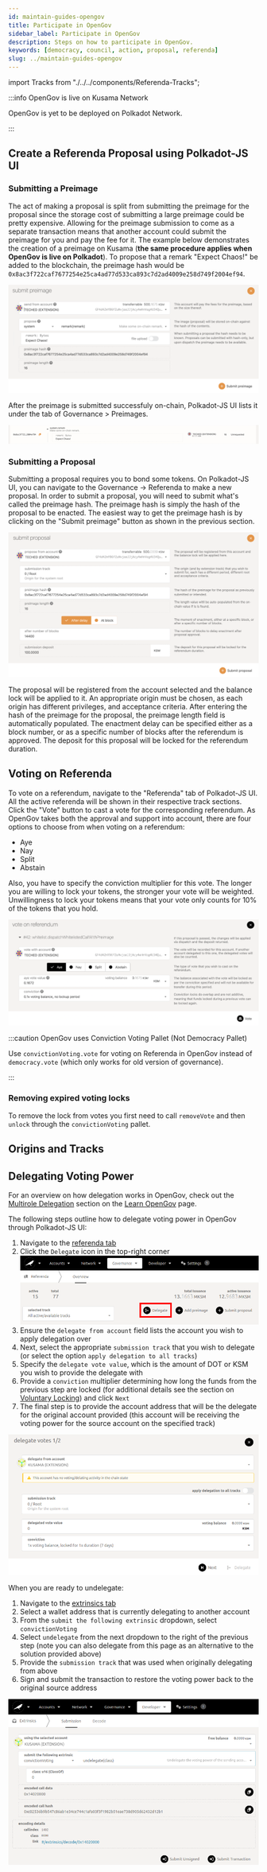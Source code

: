```yaml
---
id: maintain-guides-opengov
title: Participate in OpenGov
sidebar_label: Participate in OpenGov
description: Steps on how to participate in OpenGov.
keywords: [democracy, council, action, proposal, referenda]
slug: ../maintain-guides-opengov
---
```


import Tracks from "./../../components/Referenda-Tracks";

:::info OpenGov is live on Kusama Network

OpenGov is yet to be deployed on Polkadot Network.

:::

## Create a Referenda Proposal using Polkadot-JS UI

### Submitting a Preimage

The act of making a proposal is split from submitting the preimage for the proposal since the
storage cost of submitting a large preimage could be pretty expensive. Allowing for the preimage
submission to come as a separate transaction means that another account could submit the preimage
for you and pay the fee for it. The example below demonstrates the creation of a preimage on Kusama
(**the same procedure applies when OpenGov is live on Polkadot**). To propose that a remark "Expect
Chaos!" be added to the blockchain, the preimage hash would be
`0x8ac3f722caf7677254e25ca4ad77d533ca893c7d2ad4009e258d749f2004ef94`.

![submit preimage](../assets/governance/opengov-submit-preimage.png)

After the preimage is submitted successfuly on-chain, Polkadot-JS UI lists it under the tab of
Governance > Preimages.

![preimage](../assets/governance/opengov-preimage-submitted.png)

### Submitting a Proposal

Submitting a proposal requires you to bond some tokens. On Polkadot-JS UI, you can navigate to the
Governance -> Referenda to make a new proposal. In order to submit a proposal, you will need to
submit what's called the preimage hash. The preimage hash is simply the hash of the proposal to be
enacted. The easiest way to get the preimage hash is by clicking on the "Submit preimage" button as
shown in the previous section.

![submit proposal](../assets/governance/opengov-submit-proposal.png)

The proposal will be registered from the account selected and the balance lock will be applied to
it. An appropriate origin must be chosen, as each origin has different privileges, and acceptance
criteria. After entering the hash of the preimage for the proposal, the preimage length field is
automatically populated. The enactment delay can be specified either as a block number, or as a
specific number of blocks after the referendum is approved. The deposit for this proposal will be
locked for the referendum duration.

## Voting on Referenda

To vote on a referendum, navigate to the "Referenda" tab of Polkadot-JS UI. All the active referenda
will be shown in their respective track sections. Click the "Vote" button to cast a vote for the
corresponding referendum. As OpenGov takes both the approval and support into account, there are
four options to choose from when voting on a referendum:

- Aye
- Nay
- Split
- Abstain

Also, you have to specify the conviction multiplier for this vote. The longer you are willing to
lock your tokens, the stronger your vote will be weighted. Unwillingness to lock your tokens means
that your vote only counts for 10% of the tokens that you hold.

![vote on referendum](../assets/governance/opengov-vote-referendum.png)

:::caution OpenGov uses Conviction Voting Pallet (Not Democracy Pallet)

Use `convictionVoting.vote` for voting on Referenda in OpenGov instead of `democracy.vote` (which
only works for old version of governance).

:::

### Removing expired voting locks

To remove the lock from votes you first need to call `removeVote` and then `unlock` through the
`convictionVoting` pallet.

## Origins and Tracks

<!-- Show only Kusama as OpenGov is not yet available on Polkadot -->
<Tracks network="kusama" defaultValue="Loading Kusama Tracks..."/>

<!-- When OpenGov moves to Polkadot replace the above content with these condition statements -->
<!-- {{ polkadot: <Tracks network="polkadot" defaultValue="Loading Polkadot Tracks..."/> :polkadot }} -->
<!-- {{ kusama: <Tracks network="kusama" defaultValue="Loading Kusama Tracks..."/> :kusama }} -->

## Delegating Voting Power

For an overview on how delegation works in OpenGov, check out the
[Multirole Delegation](./../learn/learn-opengov.md#multirole-delegation) section on the
[Learn OpenGov](./../learn/learn-opengov.md) page.

The following steps outline how to delegate voting power in OpenGov through Polkadot-JS UI:

1. Navigate to the [referenda tab](https://polkadot.js.org/apps/#/referenda)
2. Click the `Delegate` icon in the top-right corner
   ![Delegate Window](./../assets/governance/Delegate-Window-Kusama.png)
3. Ensure the `delegate from account` field lists the account you wish to apply delegation over
4. Next, select the appropriate `submission track` that you wish to delegate (or select the option
   `apply delegation to all tracks`)
5. Specify the `delegate vote value`, which is the amount of DOT or KSM you wish to provide the
   delegate with
6. Provide a `conviction` multiplier determining how long the funds from the previous step are
   locked (for additional details see the section on [Voluntary Locking](#voluntary-locking)) and
   click `Next`
7. The final step is to provide the account address that will be the delegate for the original
   account provided (this account will be receiving the voting power for the source account on the
   specified track)

![Delegate](./../assets/governance/Delegate-Kusama.png)

When you are ready to undelegate:

1. Navigate to the [extrinsics tab](https://polkadot.js.org/apps/#/extrinsics)
2. Select a wallet address that is currently delegating to another account
3. From the `submit the following extrinsic` dropdown, select `convictionVoting`
4. Select `undelegate` from the next dropdown to the right of the previous step (note you can also
   delegate from this page as an alternative to the solution provided above)
5. Provide the `submission track` that was used when originally delegating from above
6. Sign and submit the transaction to restore the voting power back to the original source address

![Undelegate](./../assets/governance/Undelegate-Kusama.png)
